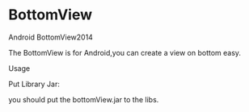 BottomView
==========

Android BottomView2014

The BottomView is for Android,you can create a view on bottom easy.


Usage

Put Library Jar:

you should put the bottomView.jar to the libs.
